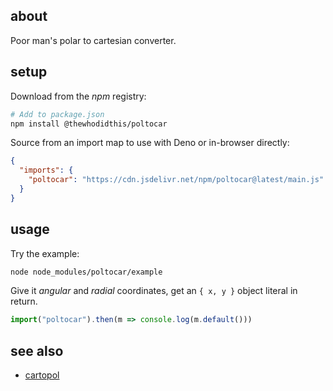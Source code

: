## about

Poor man's polar to cartesian converter.

## setup

Download from the _npm_ registry:

```sh
# Add to package.json
npm install @thewhodidthis/poltocar
```

Source from an import map to use with Deno or in-browser directly:

```json
{
  "imports": {
    "poltocar": "https://cdn.jsdelivr.net/npm/poltocar@latest/main.js"
  }
}
```

## usage

Try the example:

```sh
node node_modules/poltocar/example
```

Give it _angular_ and _radial_ coordinates, get an `{ x, y }` object literal in return.

```js
import("poltocar").then(m => console.log(m.default()))
```

## see also

- [cartopol](https://github.com/thewhodidthis/cartopol)
